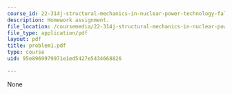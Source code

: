 ```yaml
---
course_id: 22-314j-structural-mechanics-in-nuclear-power-technology-fall-2006
description: Homework assignment.
file_location: /coursemedia/22-314j-structural-mechanics-in-nuclear-power-technology-fall-2006/95e8969979971e1ed5427e5434668826_problem1.pdf
file_type: application/pdf
layout: pdf
title: problem1.pdf
type: course
uid: 95e8969979971e1ed5427e5434668826

---
```

None